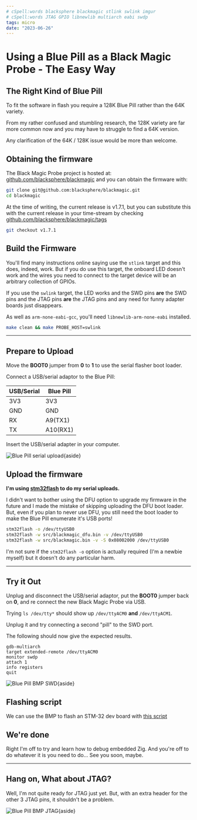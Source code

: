 ```yaml
---
# cSpell:words blacksphere blackmagic stlink swlink imgur
# cSpell:words JTAG GPIO libnewlib multiarch eabi swdp
tags: micro
date: "2023-06-26"
---
```

# Using a Blue Pill as a Black Magic Probe - The Easy Way

## The Right Kind of Blue Pill

To fit the software in flash you require a 128K Blue Pill rather than the 64K
variety.

From my rather confused and stumbling research, the 128K variety are far more
common now and you may have to struggle to find a 64K version.

Any clarification of the 64K / 128K issue would be more than welcome.

## Obtaining the firmware

The Black Magic Probe project is hosted at:
[github.com/blacksphere/blackmagic](https://github.com/blacksphere/blackmagic)
and you can obtain the firmware with:

```bash
git clone git@github.com:blacksphere/blackmagic.git
cd blackmagic
```

At the time of writing, the current release is v1.7.1, but you can substitute
this with the current release in your time-stream by checking
[github.com/blacksphere/blackmagic/tags](https://github.com/blacksphere/blackmagic/tags)

```bash
git checkout v1.7.1
```

## Build the Firmware

You'll find many instructions online saying use the `stlink` target and this
does, indeed, work. But if you do use this target, the onboard LED doesn't work
and the wires you need to connect to the target device will be an arbitrary
collection of GPIOs.

If you use the `swlink` target, the LED works and the SWD pins **are** the SWD
pins and the JTAG pins **are** the JTAG pins and any need for funny adapter
boards just disappears.

As well as `arm-none-eabi-gcc`, you'll need `libnewlib-arm-none-eabi` installed.

```bash
make clean && make PROBE_HOST=swlink
```

--------------------------------------------------------------------------------

## Prepare to Upload

Move the **BOOT0** jumper from **0** to **1** to use the serial flasher boot
loader.

Connect a USB/serial adaptor to the Blue Pill:

| USB/Serial | Blue Pill |
| ---------- | --------- |
| 3V3        | 3V3       |
| GND        | GND       |
| RX         | A9(TX1)   |
| TX         | A10(RX1)  |

Insert the USB/serial adapter in your computer.

![Blue Pill serial upload](https://i.imgur.com/dKSzLko.jpg){aside}

## Upload the firmware

**I'm using [stm32flash](https://aur.archlinux.org/packages/stm32flash) to do my
serial uploads.**

I didn't want to bother using the DFU option to upgrade my firmware in the
future and I made the mistake of skipping uploading the DFU boot loader. But,
even if you plan to never use DFU, you still need the boot loader to make the
Blue Pill enumerate it's USB ports!

```bash
stm32flash -o /dev/ttyUSB0
stm32flash -w src/blackmagic_dfu.bin -v /dev/ttyUSB0
stm32flash -w src/blackmagic.bin -v -S 0x08002000 /dev/ttyUSB0
```

I'm not sure if the `stm32flash -o` option is actually required (I'm a newbie
myself) but it doesn't do any particular harm.

--------------------------------------------------------------------------------

## Try it Out

Unplug and disconnect the USB/serial adaptor, put the **BOOT0** jumper back on
**0**, and re connect the new Black Magic Probe via USB.

Trying `ls /dev/tty*` should show up `/dev/ttyACM0` **and** `/dev/ttyACM1`.

Unplug it and try connecting a second "pill" to the SWD port.

The following should now give the expected results.

```text
gdb-multiarch
target extended-remote /dev/ttyACM0
monitor swdp
attach 1
info registers
quit
```

![Blue Pill BMP SWD](https://i.imgur.com/D0Xk3ND.jpg){aside}

## Flashing script

We can use the BMP to flash an STM-32 dev board with
[this script](https://github.com/andy-preston/avrnude/blob/master/scripts/bmp-flash)

## We're done

Right I'm off to try and learn how to debug embedded Zig. And you're off to do
whatever it is you need to do... See you soon, maybe.

--------------------------------------------------------------------------------

## Hang on, What about JTAG?

Well, I'm not quite ready for JTAG just yet. But, with an extra header for the
other 3 JTAG pins, it shouldn't be a problem.

![Blue Pill BMP JTAG](https://i.imgur.com/c0yRLfN.jpg){aside}
